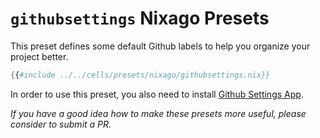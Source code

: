 # `githubsettings` Nixago Presets

This preset defines some default Github labels to help you organize your project better.

```nix
{{#include ../../cells/presets/nixago/githubsettings.nix}}
```

In order to use this preset, you also need to install [Github Settings App](https://github.com/apps/settings).

_If you have a good idea how to make these presets more useful, please consider to submit a PR._
